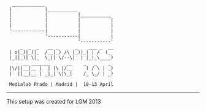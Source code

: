 
      ____________
     |            |___________
     |            |           |___________
     |            |           |           |
     |            |           |           |
     '------------|           |           |
                  '-----------|           |
                              '-----------'
         _  _  _   __ _      _    ___ _  __
     | o|_)|_)|_  /__|_) /\ |_)|_| | /  (_
     |_||_)| \|_  \_|| \/--\|  | |_|_\____)
          __ _______      __    _   _    _
     |\/||__|__ |  | |\ |/__     ) / \ | _)
     |  ||__|__ | _|_| \|\_|    /_ \_/ | _)
   
     Medialab Prado | Madrid |  10-13 April


  --------------------------------------------

  This setup was created for LGM 2013




